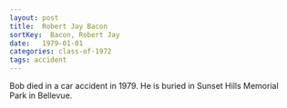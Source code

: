 ```yaml
---
layout: post
title:  Robert Jay Bacon
sortKey:  Bacon, Robert Jay
date:   1979-01-01
categories: class-of-1972
tags: accident
---
```

Bob died in a car accident in 1979. He is buried in Sunset Hills Memorial Park in Bellevue.
